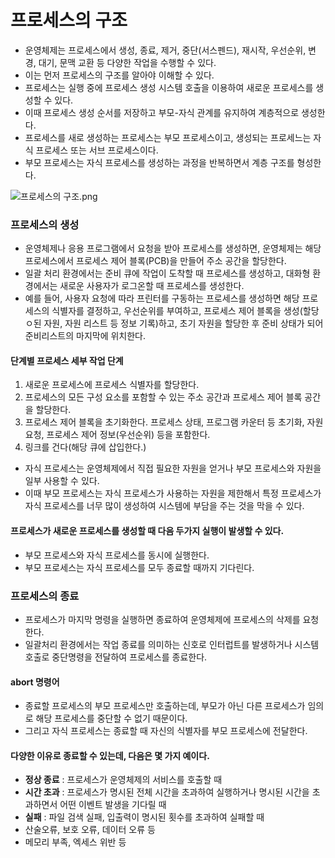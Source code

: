 

# 프로세스의 구조
- 운영체제는 프로세스에서 생성, 종료, 제거, 중단(서스펜드), 재시작, 우선순위, 변경, 대기, 문맥 교환 등 다양한 작업을 수행할 수 있다.
- 이는 먼저 프로세스의 구조를 알아야 이해할 수 있다.
- 프로세스는 실행 중에 프로세스 생성 시스템 호출을 이용하여 새로운 프로세스를 생성할 수 있다.
- 이때 프로세스 생성 순서를 저장하고 부모-자식 관계를 유지하여 계층적으로 생성한다.
- 프로세스를 새로 생성하는 프로세스는 부모 프로세스이고, 생성되는 프로세느는 자식 프로세스 또는 서브 프로세스이다.
- 부모 프로세스는 자식 프로세스를 생성하는 과정을 반복하면서 계층 구조를 형성한다.

![프로세스의 구조.png](..%2F..%2Fetc%2Fimage%2FOS_IMAGE%2F%ED%94%84%EB%A1%9C%EC%84%B8%EC%8A%A4%EC%9D%98%20%EA%B5%AC%EC%A1%B0.png) 


### 프로세스의 생성
- 운영체제나 응용 프로그램에서 요청을 받아 프로세스를 생성하면, 운영체제는 해당 프로세스에서 프로세스 제어 블록(PCB)을 만들어 주소 공간을 할당한다.
- 일괄 처리 환경에서는 준비 큐에 작업이 도착할 때 프로세스를 생성하고, 대화형 환경에서는 새로운 사용자가 로그온할 때 프로세스를 생성한다.
- 예를 들어, 사용자 요청에 따라 프린터를 구동하는 프로세스를 생성하면 해당 프로세스의 식별자를 결정하고, 우선순위를 부여하고, 프로세스 제어 블록을 생성(할당ㅇ된 자원, 자원 리스트 등 정보 기록)하고, 초기 자원을 할당한 후 준비 상태가 되어 준비리스트의 마지막에 위치한다.

#### 단계별 프로세스 세부 작업 단계
1. 새로운 프로세스에 프로세스 식별자를 할당한다.
2. 프로세스의 모든 구성 요소를 포함할 수 있는 주소 공간과 프로세스 제어 블록 공간을 할당한다.
3. 프로세스 제어 블록을 초기화한다. 프로세스 상태, 프로그램 카운터 등 초기화, 자원 요청, 프로세스 제어 정보(우선순위) 등을 포함한다.
4. 링크를 건다(해당 큐에 삽입한다.)

- 자식 프로세스는 운영체제에서 직접 필요한 자원을 얻거나 부모 프로세스와 자원을 일부 사용할 수 있다.
- 이때 부모 프로세스는 자식 프로세스가 사용하는 자원을 제한해서 특정 프로세스가 자식 프로세스를 너무 많이 생성하여 시스템에 부담을 주는 것을 막을 수 있다.

#### 프로세스가 새로운 프로세스를 생성할 때 다음 두가지 실행이 발생할 수 있다.
- 부모 프로세스와 자식 프로세스를 동시에 실행한다.
- 부모 프로세스는 자식 프로세스를 모두 종료할 때까지 기다린다.

### 프로세스의 종료
- 프로세스가 마지막 명령을 실행하면 종료하여 운영체제에 프로세스의 삭제를 요청한다.
- 일괄처리 환경에서는 작업 종료를 의미하는 신호로 인터럽트를 발생하거나 시스템 호출로 중단명령을 전달하여 프로세스를 종료한다.

#### abort 명령어
- 종료할 프로세스의 부모 프로세스만 호출하는데, 부모가 아닌 다른 프로세스가 임의로 해당 프로세스를 중단할 수 없기 때문이다.
- 그리고 자식 프로세스는 종료할 때 자신의 식별자를 부모 프로세스에 전달한다.

#### 다양한 이유로 종료할 수 있는데, 다음은 몇 가지 예이다.
- **정상 종료** : 프로세스가 운영체제의 서비스를 호출할 때
- **시간 초과** : 프로세스가 명시된 전체 시간을 초과하여 실행하거나 명시된 시간을 초과하면서 어떤 이벤트 발생을 기다릴 때
- **실패** : 파일 검색 실패, 입출력이 명시된 횟수를 초과하여 실패할 때
- 산술오류, 보호 오류, 데이터 오류 등 
- 메모리 부족, 엑세스 위반 등
